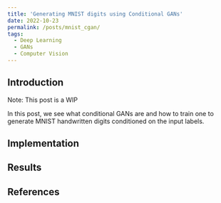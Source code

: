 ```yaml
---
title: 'Generating MNIST digits using Conditional GANs'
date: 2022-10-23
permalink: /posts/mnist_cgan/
tags:
  - Deep Learning
  - GANs
  - Computer Vision
---
```


## Introduction

Note: This post is a WIP

In this post, we see what conditional GANs are and how to train one to generate MNIST handwritten digits conditioned on the input labels.

## Implementation

## Results

## References
